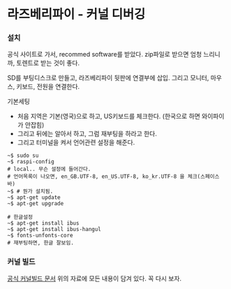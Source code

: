 # 라즈베리파이 - 커널 디버깅

### 설치

공식 사이트로 가서, recommed software를 받았다. 
zip파일로 받으면 엄청 느리니까, 토렌트로 받는 것이 좋다.

SD를 부팅디스크로 만들고, 라즈베리파이 뒷판에 연결부에 삽입.
그리고 모니터, 마우스, 키보드, 전원을 연결한다. 

기본세팅

- 처음 지역은 기본(영국)으로 하고, US키보드를 체크한다. (한국으로 하면 와이파이가 안잡힘)
- 그리고 뒤에는 알아서 하고, 그럼 재부팅을 하라고 한다. 
- 그리고 터미널을 켜서 언어관련 설정을 해준다. 

```shell
~$ sudo su
~$ raspi-config
# local.. 무슨 설정에 들어간다. 
# 언어목록이 나오면, en_GB.UTF-8, en_US.UTF-8, ko_kr.UTF-8 을 체크(스페이스바)
~$ # 뭔가 설치됨.
~$ apt-get update
~$ apt-get upgrade

# 한글설정
~$ apt-get install ibus
~$ apt-get install ibus-hangul
~$ fonts-unfonts-core
# 재부팅하면, 한글 잘보임.

```



### 커널 빌드

[공식 커널빌드 문서](https://www.raspberrypi.org/documentation/linux/kernel/building.md)
위의 자료에 모든 내용이 담겨 있다. 꼭 다시 보자.



​                        